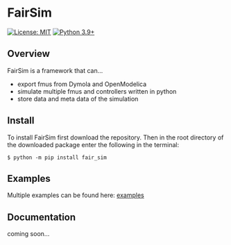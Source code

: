  # FairSim
[![License: MIT](https://img.shields.io/badge/License-MIT-yellow.svg)](https://opensource.org/licenses/MIT)
[![Python 3.9+](https://img.shields.io/badge/python-3.9+-blue.svg)](https://www.python.org/downloads/release/python-360+/)
 ## Overview
 FairSim is a framework that can...
 - export fmus from Dymola and OpenModelica
 - simulate multiple fmus and controllers written in python
 - store data and meta data of the simulation
 ## Install
To install FairSim first download the repository. Then in the root directory of the downloaded package enter the following in the terminal:
```console
$ python -m pip install fair_sim
```
## Examples

Multiple examples can be found here: [examples](https://git.rwth-aachen.de/fst-tuda/projects/digitalization/fair_sim/fair_sim_release/-/tree/master/examples/motor_control)

## Documentation
coming soon...
